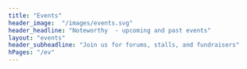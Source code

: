 ```yaml
--- 
title: "Events" 
header_image:  "/images/events.svg"
header_headline: "Noteworthy  - upcoming and past events" 
layout: "events"
header_subheadline: "Join us for forums, stalls, and fundraisers"
hPages: "/ev"
---  
```

 

